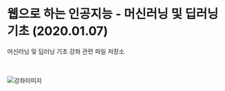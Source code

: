 # 웹으로 하는 인공지능 - 머신러닝 및 딥러닝 기초 (2020.01.07)
머신러닝 및 딥러닝 기초 강좌 관련 파일 저장소

<br><br>
![강좌이미지](https://user-images.githubusercontent.com/28520029/71774431-f424f100-2fb1-11ea-9ee6-d5c4009cba21.jpeg)
